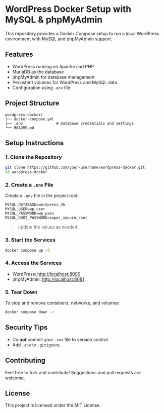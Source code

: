 # WordPress Docker Setup with MySQL & phpMyAdmin

This repository provides a Docker Compose setup to run a local WordPress environment with MySQL and phpMyAdmin support.

## Features
- WordPress running on Apache and PHP
- MariaDB as the database
- phpMyAdmin for database management
- Persistent volumes for WordPress and MySQL data
- Configuration using `.env` file

## Project Structure
```
wordpress-docker/
├── docker-compose.yml
├── .env               # Database credentials and settings
└── README.md
```

## Setup Instructions
### 1. Clone the Repository
```bash
git clone https://github.com/your-username/wordpress-docker.git
cd wordpress-docker
```

### 2. Create a `.env` File
Create a `.env` file in the project root:
```env
MYSQL_DATABASE=wordpress_db
MYSQL_USER=wp_user
MYSQL_PASSWORD=wp_pass
MYSQL_ROOT_PASSWORD=super_secure_root
```
> Update the values as needed.

### 3. Start the Services
```bash
docker compose up -d
```

### 4. Access the Services
- WordPress: [http://localhost:8000](http://localhost:8000)
- phpMyAdmin: [http://localhost:8081](http://localhost:8081)

### 5. Tear Down
To stop and remove containers, networks, and volumes:
```bash
docker compose down -v
```

## Security Tips
- Do **not** commit your `.env` file to version control.
- Add `.env` to `.gitignore`.

## Contributing
Feel free to fork and contribute! Suggestions and pull requests are welcome.

## License
This project is licensed under the MIT License.
